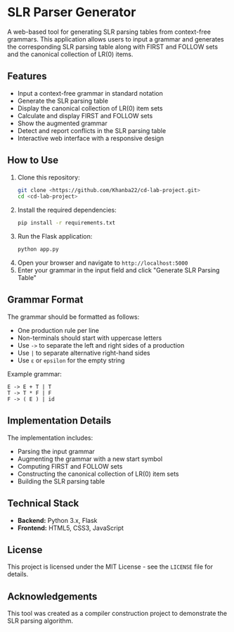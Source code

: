 # SLR Parser Generator

A web-based tool for generating SLR parsing tables from context-free grammars. This application allows users to input a grammar and generates the corresponding SLR parsing table along with FIRST and FOLLOW sets and the canonical collection of LR(0) items.

## Features

- Input a context-free grammar in standard notation
- Generate the SLR parsing table
- Display the canonical collection of LR(0) item sets
- Calculate and display FIRST and FOLLOW sets
- Show the augmented grammar
- Detect and report conflicts in the SLR parsing table
- Interactive web interface with a responsive design

## How to Use

1. Clone this repository:
   ```sh
   git clone <https://github.com/Khanba22/cd-lab-project.git>
   cd <cd-lab-project>
   ```
2. Install the required dependencies:
   ```sh
   pip install -r requirements.txt
   ```
3. Run the Flask application:
   ```sh
   python app.py
   ```
4. Open your browser and navigate to `http://localhost:5000`
5. Enter your grammar in the input field and click "Generate SLR Parsing Table"

## Grammar Format

The grammar should be formatted as follows:
- One production rule per line
- Non-terminals should start with uppercase letters
- Use `->` to separate the left and right sides of a production
- Use `|` to separate alternative right-hand sides
- Use `ε` or `epsilon` for the empty string

Example grammar:
```
E -> E + T | T
T -> T * F | F
F -> ( E ) | id
```

## Implementation Details

The implementation includes:
- Parsing the input grammar
- Augmenting the grammar with a new start symbol
- Computing FIRST and FOLLOW sets
- Constructing the canonical collection of LR(0) item sets
- Building the SLR parsing table

## Technical Stack

- **Backend:** Python 3.x, Flask
- **Frontend:** HTML5, CSS3, JavaScript

## License

This project is licensed under the MIT License - see the `LICENSE` file for details.

## Acknowledgements

This tool was created as a compiler construction project to demonstrate the SLR parsing algorithm.

